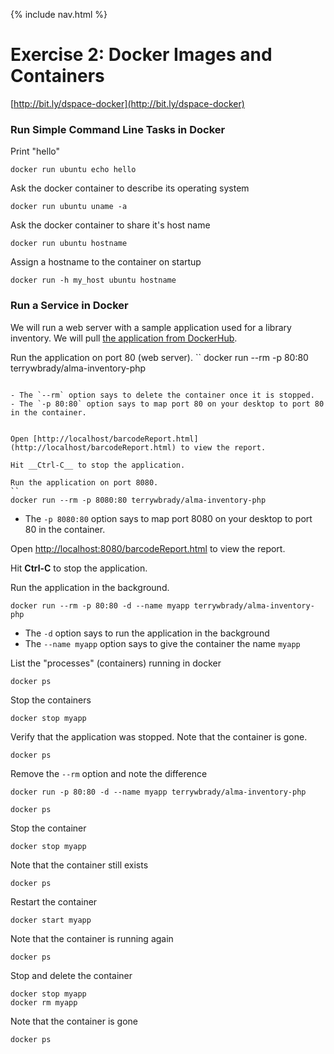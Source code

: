 {% include nav.html %}
# Exercise 2:  Docker Images and Containers

[http://bit.ly/dspace-docker](http://bit.ly/dspace-docker)

### Run Simple Command Line Tasks in Docker

Print "hello"
```
docker run ubuntu echo hello
```

Ask the docker container to describe its operating system
```
docker run ubuntu uname -a
```

Ask the docker container to share it's host name
```
docker run ubuntu hostname
```

Assign a hostname to the container on startup
```
docker run -h my_host ubuntu hostname
```

### Run a Service in Docker

We will run a web server with a sample application used for a library inventory.  We will pull [the application from DockerHub](https://hub.docker.com/r/terrywbrady/alma-inventory-php).


Run the application on port 80 (web server).
``
docker run --rm -p 80:80 terrywbrady/alma-inventory-php
```

- The `--rm` option says to delete the container once it is stopped.  
- The `-p 80:80` option says to map port 80 on your desktop to port 80 in the container.  


Open [http://localhost/barcodeReport.html](http://localhost/barcodeReport.html) to view the report.

Hit __Ctrl-C__ to stop the application.

Run the application on port 8080.
``
docker run --rm -p 8080:80 terrywbrady/alma-inventory-php
```
- The `-p 8080:80` option says to map port 8080 on your desktop to port 80 in the container.  

Open [http://localhost:8080/barcodeReport.html](http://localhost:8080/barcodeReport.html) to view the report.

Hit __Ctrl-C__ to stop the application.

Run the application in the background.
```
docker run --rm -p 80:80 -d --name myapp terrywbrady/alma-inventory-php
```
- The `-d` option says to run the application in the background
- The `--name myapp` option says to give the container the name `myapp`

List the "processes" (containers) running in docker

```
docker ps
```

Stop the containers

```
docker stop myapp
```

Verify that the application was stopped.  Note that the container is gone.

```
docker ps
```

Remove the `--rm` option and note the difference
```
docker run -p 80:80 -d --name myapp terrywbrady/alma-inventory-php
```

```
docker ps
```

Stop the container

```
docker stop myapp
```

Note that the container still exists

```
docker ps
```

Restart the container

```
docker start myapp
```

Note that the container is running again

```
docker ps
```

Stop and delete the container

```
docker stop myapp
docker rm myapp
```

Note that the container is gone

```
docker ps
```
